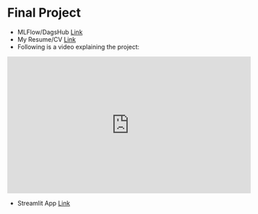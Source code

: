 # Final Project

- MLFlow/DagsHub [Link](https://dagshub.com/hrootscraft/my-book.mlflow/#/experiments/0?viewStateShareKey=d537fdc0c959fa49a2e0b67727b54010fcd4ffd194d195a2598ac3fdf5c6e596)
- My Resume/CV [Link](https://docs.google.com/document/d/1M4rx7_kydtPH-QllRdxTHSDfQHRhIao72wP-wjgEffY/edit?usp=sharing)
- Following is a video explaining the project:

<iframe width="560" height="315" src="https://www.youtube.com/embed/EAsuVyOHl00?si=MbVgEkxCsGfb63fa" title="YouTube video player" frameborder="0" allow="accelerometer; autoplay; clipboard-write; encrypted-media; gyroscope; picture-in-picture; web-share" referrerpolicy="strict-origin-when-cross-origin" allowfullscreen></iframe>

- Streamlit App [Link](https://my-book-fin.streamlit.app/)